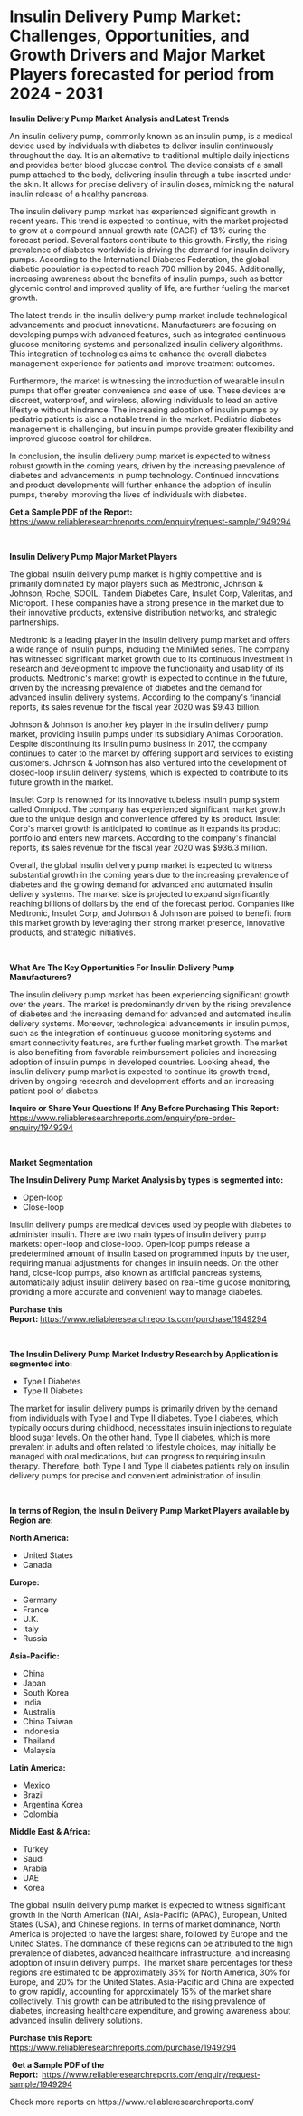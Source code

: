 <p><h1>Insulin Delivery Pump Market: Challenges, Opportunities, and Growth Drivers and Major Market Players forecasted for period from 2024 - 2031</h1></p><p><strong>Insulin Delivery Pump Market Analysis and Latest Trends</strong></p>
<p><p>An insulin delivery pump, commonly known as an insulin pump, is a medical device used by individuals with diabetes to deliver insulin continuously throughout the day. It is an alternative to traditional multiple daily injections and provides better blood glucose control. The device consists of a small pump attached to the body, delivering insulin through a tube inserted under the skin. It allows for precise delivery of insulin doses, mimicking the natural insulin release of a healthy pancreas.</p><p>The insulin delivery pump market has experienced significant growth in recent years. This trend is expected to continue, with the market projected to grow at a compound annual growth rate (CAGR) of 13% during the forecast period. Several factors contribute to this growth. Firstly, the rising prevalence of diabetes worldwide is driving the demand for insulin delivery pumps. According to the International Diabetes Federation, the global diabetic population is expected to reach 700 million by 2045. Additionally, increasing awareness about the benefits of insulin pumps, such as better glycemic control and improved quality of life, are further fueling the market growth.</p><p>The latest trends in the insulin delivery pump market include technological advancements and product innovations. Manufacturers are focusing on developing pumps with advanced features, such as integrated continuous glucose monitoring systems and personalized insulin delivery algorithms. This integration of technologies aims to enhance the overall diabetes management experience for patients and improve treatment outcomes.</p><p>Furthermore, the market is witnessing the introduction of wearable insulin pumps that offer greater convenience and ease of use. These devices are discreet, waterproof, and wireless, allowing individuals to lead an active lifestyle without hindrance. The increasing adoption of insulin pumps by pediatric patients is also a notable trend in the market. Pediatric diabetes management is challenging, but insulin pumps provide greater flexibility and improved glucose control for children.</p><p>In conclusion, the insulin delivery pump market is expected to witness robust growth in the coming years, driven by the increasing prevalence of diabetes and advancements in pump technology. Continued innovations and product developments will further enhance the adoption of insulin pumps, thereby improving the lives of individuals with diabetes.</p></p>
<p><strong>Get a Sample PDF of the Report:&nbsp;</strong> <a href="https://www.reliableresearchreports.com/enquiry/request-sample/1949294">https://www.reliableresearchreports.com/enquiry/request-sample/1949294</a></p>
<p>&nbsp;</p>
<p><strong>Insulin Delivery Pump Major Market Players</strong></p>
<p><p>The global insulin delivery pump market is highly competitive and is primarily dominated by major players such as Medtronic, Johnson & Johnson, Roche, SOOIL, Tandem Diabetes Care, Insulet Corp, Valeritas, and Microport. These companies have a strong presence in the market due to their innovative products, extensive distribution networks, and strategic partnerships.</p><p>Medtronic is a leading player in the insulin delivery pump market and offers a wide range of insulin pumps, including the MiniMed series. The company has witnessed significant market growth due to its continuous investment in research and development to improve the functionality and usability of its products. Medtronic's market growth is expected to continue in the future, driven by the increasing prevalence of diabetes and the demand for advanced insulin delivery systems. According to the company's financial reports, its sales revenue for the fiscal year 2020 was $9.43 billion.</p><p>Johnson & Johnson is another key player in the insulin delivery pump market, providing insulin pumps under its subsidiary Animas Corporation. Despite discontinuing its insulin pump business in 2017, the company continues to cater to the market by offering support and services to existing customers. Johnson & Johnson has also ventured into the development of closed-loop insulin delivery systems, which is expected to contribute to its future growth in the market.</p><p>Insulet Corp is renowned for its innovative tubeless insulin pump system called Omnipod. The company has experienced significant market growth due to the unique design and convenience offered by its product. Insulet Corp's market growth is anticipated to continue as it expands its product portfolio and enters new markets. According to the company's financial reports, its sales revenue for the fiscal year 2020 was $936.3 million.</p><p>Overall, the global insulin delivery pump market is expected to witness substantial growth in the coming years due to the increasing prevalence of diabetes and the growing demand for advanced and automated insulin delivery systems. The market size is projected to expand significantly, reaching billions of dollars by the end of the forecast period. Companies like Medtronic, Insulet Corp, and Johnson & Johnson are poised to benefit from this market growth by leveraging their strong market presence, innovative products, and strategic initiatives.</p></p>
<p>&nbsp;</p>
<p><strong>What Are The Key Opportunities For Insulin Delivery Pump Manufacturers?</strong></p>
<p><p>The insulin delivery pump market has been experiencing significant growth over the years. The market is predominantly driven by the rising prevalence of diabetes and the increasing demand for advanced and automated insulin delivery systems. Moreover, technological advancements in insulin pumps, such as the integration of continuous glucose monitoring systems and smart connectivity features, are further fueling market growth. The market is also benefiting from favorable reimbursement policies and increasing adoption of insulin pumps in developed countries. Looking ahead, the insulin delivery pump market is expected to continue its growth trend, driven by ongoing research and development efforts and an increasing patient pool of diabetes.</p></p>
<p><strong>Inquire or Share Your Questions If Any Before Purchasing This Report:</strong> <a href="https://www.reliableresearchreports.com/enquiry/pre-order-enquiry/1949294">https://www.reliableresearchreports.com/enquiry/pre-order-enquiry/1949294</a></p>
<p>&nbsp;</p>
<p><strong>Market Segmentation</strong></p>
<p><strong>The Insulin Delivery Pump Market Analysis by types is segmented into:</strong></p>
<p><ul><li>Open-loop</li><li>Close-loop</li></ul></p>
<p><p>Insulin delivery pumps are medical devices used by people with diabetes to administer insulin. There are two main types of insulin delivery pump markets: open-loop and close-loop. Open-loop pumps release a predetermined amount of insulin based on programmed inputs by the user, requiring manual adjustments for changes in insulin needs. On the other hand, close-loop pumps, also known as artificial pancreas systems, automatically adjust insulin delivery based on real-time glucose monitoring, providing a more accurate and convenient way to manage diabetes.</p></p>
<p><strong>Purchase this Report:&nbsp;</strong><a href="https://www.reliableresearchreports.com/purchase/1949294">https://www.reliableresearchreports.com/purchase/1949294</a></p>
<p>&nbsp;</p>
<p><strong>The Insulin Delivery Pump Market Industry Research by Application is segmented into:</strong></p>
<p><ul><li>Type I Diabetes</li><li>Type II Diabetes</li></ul></p>
<p><p>The market for insulin delivery pumps is primarily driven by the demand from individuals with Type I and Type II diabetes. Type I diabetes, which typically occurs during childhood, necessitates insulin injections to regulate blood sugar levels. On the other hand, Type II diabetes, which is more prevalent in adults and often related to lifestyle choices, may initially be managed with oral medications, but can progress to requiring insulin therapy. Therefore, both Type I and Type II diabetes patients rely on insulin delivery pumps for precise and convenient administration of insulin.</p></p>
<p>&nbsp;</p>
<p><strong>In terms of Region, the Insulin Delivery Pump Market Players available by Region are:</strong></p>
<p>
    <p> <strong> North America: </strong>
        <ul>
            <li>United States</li>
            <li>Canada</li>
        </ul>
        </p> 
    <p> <strong> Europe: </strong>
        <ul>
            <li>Germany</li>
            <li>France</li>
            <li>U.K.</li>
            <li>Italy</li>
            <li>Russia</li>
        </ul>
        </p> 
    <p> <strong> Asia-Pacific: </strong>
        <ul>
            <li>China</li>
            <li>Japan</li>
            <li>South Korea</li>
            <li>India</li>
            <li>Australia</li>
            <li>China Taiwan</li>
            <li>Indonesia</li>
            <li>Thailand</li>
            <li>Malaysia</li>
        </ul>
        </p> 
    <p> <strong> Latin America: </strong>
        <ul>
            <li>Mexico</li>
            <li>Brazil</li>
            <li>Argentina Korea</li>
            <li>Colombia</li>
        </ul>
        </p> 
    <p> <strong> Middle East & Africa: </strong>
        <ul>
            <li>Turkey</li>
            <li>Saudi</li>
            <li>Arabia</li>
            <li>UAE</li>
            <li>Korea</li>
        </ul>
    </p>
    </p>
<p><p>The global insulin delivery pump market is expected to witness significant growth in the North American (NA), Asia-Pacific (APAC), European, United States (USA), and Chinese regions. In terms of market dominance, North America is projected to have the largest share, followed by Europe and the United States. The dominance of these regions can be attributed to the high prevalence of diabetes, advanced healthcare infrastructure, and increasing adoption of insulin delivery pumps. The market share percentages for these regions are estimated to be approximately 35% for North America, 30% for Europe, and 20% for the United States. Asia-Pacific and China are expected to grow rapidly, accounting for approximately 15% of the market share collectively. This growth can be attributed to the rising prevalence of diabetes, increasing healthcare expenditure, and growing awareness about advanced insulin delivery solutions.</p></p>
<p><strong>Purchase this Report: </strong><a href="https://www.reliableresearchreports.com/purchase/1949294">https://www.reliableresearchreports.com/purchase/1949294</a></p>
<p>&nbsp;<strong>Get a Sample PDF of the Report:&nbsp;&nbsp;</strong><a href="https://www.reliableresearchreports.com/enquiry/request-sample/1949294">https://www.reliableresearchreports.com/enquiry/request-sample/1949294</a></p>
<p><strong></strong></p>
<p>Check more reports on https://www.reliableresearchreports.com/</p>